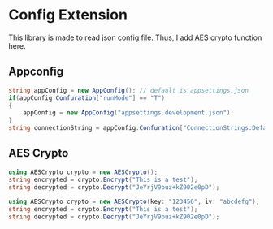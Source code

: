 # Config Extension

This library is made to read json config file.
Thus, I add AES crypto function here.

## Appconfig

```csharp
string appConfig = new AppConfig(); // default is appsettings.json
if(appConfig.Confuration["runMode"] == "T")
{
	appConfig = new AppConfig("appsettings.development.json");
}
string connectionString = appConfig.Confuration["ConnectionStrings:DefaultConnection"];
```


## AES Crypto

```csharp
using AESCrypto crypto = new AESCrypto();
string encrypted = crypto.Encrypt("This is a test");
string decrypted = crypto.Decrypt("JeYrjV9buz+kZ902e0pD");
```

```csharp
using AESCrypto crypto = new AESCrypto(key: "123456", iv: "abcdefg");
string encrypted = crypto.Encrypt("This is a test");
string decrypted = crypto.Decrypt("JeYrjV9buz+kZ902e0pD");
```